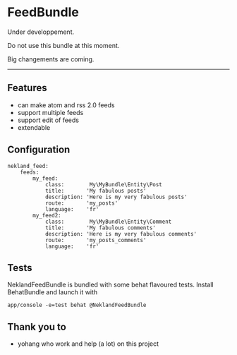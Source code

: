 FeedBundle
===========

Under developpement.

Do not use this bundle at this moment.

Big changements are coming.

----------------------------------

Features
--------

 * can make atom and rss 2.0 feeds
 * support multiple feeds
 * support edit of feeds
 * extendable

Configuration
-------------

    nekland_feed:
        feeds:
            my_feed:
                class:        My\MyBundle\Entity\Post
                title:       'My fabulous posts'
                description: 'Here is my very fabulous posts'
                route:       'my_posts'
                language:    'fr'
            my_feed2:
                class:        My\MyBundle\Entity\Comment
                title:       'My fabulous comments'
                description: 'Here is my very fabulous comments'
                route:       'my_posts_comments'
                language:    'fr'

Tests
-----

NeklandFeedBundle is bundled with some behat flavoured tests. Install BehatBundle and launch it with

    app/console -e=test behat @NeklandFeedBundle
    

Thank you to
-------------

 * yohang who work and help (a lot) on this project
